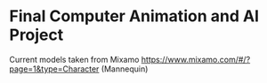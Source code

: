 # Final Computer Animation and AI Project
 
Current models taken from Mixamo 
https://www.mixamo.com/#/?page=1&type=Character (Mannequin)
